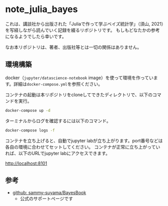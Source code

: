 # note_julia_bayes

これは、講談社から出版された「Juliaで作って学ぶベイズ統計学」（須山, 2021）を写経しながら読んでいく記録を綴るリポジトリです。
もしもどなたかの参考になるようでしたら幸いです。

なお本リポジトリは、著者、出版社等とは一切の関係はありません。

## 環境構築

docker（`jupyter/datascience-notebook` image）を使って環境を作っています。詳細は`docker-compose.yml`を参照ください。

コンテナの起動は本リポジトリをcloneしてできたディレクトリで、以下のコマンドを実行。

```bash
docker-compose up -d
```

ターミナルからログを確認するには以下のコマンド。

```bash
docker-compose logs -f
```

コンテナを立ち上げると、自動でjupyter labが立ち上がります。port番号などは各自の環境に合わせてセットしてください。
コンテナが正常に立ち上がっていれば、以下のURLでjupyter labにアクセスできます。

[http://localhost:8101](http://localhost:8101)

## 参考

- [github: sammy-suyama/BayesBook](https://github.com/sammy-suyama/BayesBook)
  - 公式のサポートページです
